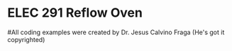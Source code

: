 # ELEC 291 Reflow Oven
#All coding examples were created by Dr. Jesus Calvino Fraga (He's got it copyrighted)
